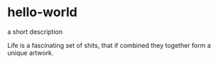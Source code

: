 # hello-world

a short description

Life is a fascinating set of shits, that if combined they together form a unique artwork.
